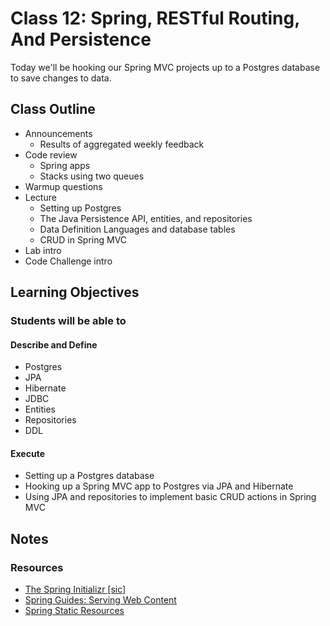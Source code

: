 # Class 12: Spring, RESTful Routing, And Persistence

Today we'll be hooking our Spring MVC projects up to a Postgres database to save changes to data.

## Class Outline

- Announcements
  - Results of aggregated weekly feedback
- Code review
  - Spring apps
  - Stacks using two queues
- Warmup questions
- Lecture
  - Setting up Postgres
  - The Java Persistence API, entities, and repositories
  - Data Definition Languages and database tables
  - CRUD in Spring MVC
- Lab intro
- Code Challenge intro

## Learning Objectives

### Students will be able to

#### Describe and Define

- Postgres
- JPA
- Hibernate
- JDBC
- Entities
- Repositories
- DDL

#### Execute

- Setting up a Postgres database
- Hooking up a Spring MVC app to Postgres via JPA and Hibernate
- Using JPA and repositories to implement basic CRUD actions in Spring MVC

## Notes

### Resources

* [The Spring Initializr \[sic\]](https://start.spring.io/)
* [Spring Guides: Serving Web Content](https://spring.io/guides/gs/serving-web-content/)
* [Spring Static Resources](https://spring.io/blog/2013/12/19/serving-static-web-content-with-spring-boot)
